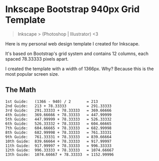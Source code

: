 # Inkscape Bootstrap 940px Grid Template
> Inkscape > (Photoshop | Illustrator) <3

Here is my personal web design template I created for Inkscape.

It's based on Bootstrap's grid system and contains 12 columns, each spaced 78.33333 pixels apart.

I created the template with a width of 1366px. Why? Because this is the most popular screen size.

## The Math

    1st Guide:   (1366 - 940) / 2 		= 213             
    2nd Guide:   213 + 78.33333 		= 291.33333
    3rd Guide:   291.33333 + 78.33333 	= 369.66666
    4th Guide:   369.66666 + 78.33333 	= 447.99999
    5th Guide:   447.99999 + 78.33333 	= 526.33332
    6th Guide:   526.33332 + 78.33333 	= 604.66665
    7th Guide:   604.66665 + 78.33333 	= 682.99998
    8th Guide:   682.99998 + 78.33333 	= 761.33331
    9th Guide:   761.33331 + 78.33333 	= 839.66664
    10th Guide:  839.66664 + 78.33333 	= 917.99997
    11th Guide:  917.99997 + 78.33333 	= 996.33333
    12th Guide:  996.33333 + 78.33333 	= 1074.66667
    13th Guide:  1074.66667 + 78.33333 	= 1152.99996
